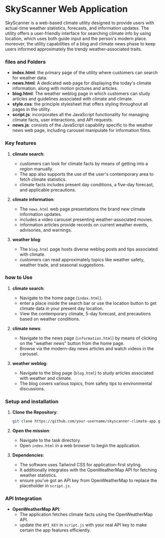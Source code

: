 # SkyScanner Web Application

SkyScanner is a web-based climate utility designed to provide users with actual-time weather statistics, forecasts, and information updates. The utility offers a user-friendly interface for searching climate info by using location, which uses both guide input and the person's modern place. moreover, the utility capabilities of a blog and climate news phase to keep users informed approximately the trendy weather-associated traits.

### files and Folders

- **index.html**: the primary page of the utility where customers can search for weather data.
- **news.html**: A dedicated web page for displaying the today's climate information, along with motion pictures and articles.
- **blog.html**: The weather weblog page in which customers can study articles and guidelines associated with climate and climate.
- **style.css**: the principle stylesheet that offers styling throughout all pages in the utility.
- **script.js**: incorporates all the JavaScript functionality for managing climate facts, user interactions, and API requests.
- **news.js**: consists of the JavaScript capability specific to the weather news web page, including carousel manipulate for information films.

### Key features

1. **climate search**:
   - customers can look for climate facts by means of getting into a region manually.
   - The app also supports the use of the user's contemporary area to fetch climate statistics.
   - climate facts includes present day conditions, a five-day forecast, and applicable precautions.

2. **climate information**:
   - The `news.html` web page presentations the brand new climate information updates.
   - includes a video carousel presenting weather-associated movies.
   - information articles provide records on current weather events, advisories, and warnings.

3. **weather blog**:
   - The `blog.html` page hosts diverse weblog posts and tips associated with climate.
   - customers can read approximately topics like weather safety, weather trade, and seasonal suggestions.

### how to Use

1. **climate search**:
   - Navigate to the home page (`index.html`).
   - enter a place inside the search bar or use the location button to get climate data in your present day location.
   - View the contemporary climate, 5-day forecast, and precautions based on weather conditions.

2. **climate news**:
   - Navigate to the news page (`information.html`) by means of clicking on the "weather news" button from the home page.
   - Browse via the modern-day news articles and watch videos in the carousel.

3. **weather weblog**:
   - Navigate to the blog page (`blog.html`) to study articles associated with weather and climate.
   - The blog covers various topics, from safety tips to environmental discussions.

### Setup and installation

1. **Clone the Repository**:
   ```bash
   git clone https://github.com/your-username/skyscanner-climate-app.git
   ```

2. **Open the mission**:
   - Navigate to the task directory.
   - Open `index.html` in a web browser to begin the application.

3. **Dependencies**:
   - The software uses Tailwind CSS for application-first styling.
   - It additionally integrates with the OpenWeatherMap API for fetching weather statistics.
   - ensure you've got an API key from OpenWeatherMap to replace the placeholder in `script.js`.

### API Integration

- **OpenWeatherMap API**: 
  - The application fetches climate facts using the OpenWeatherMap API. 
  - update the `API_KEY` in `script.js` with your real API key to make certain the app features efficiently.
